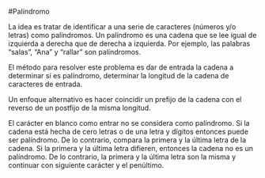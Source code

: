#Palíndromo

La idea es tratar de identificar a una serie de caracteres (números y/o letras) como palíndromos. Un palíndromo es una cadena que se lee igual de izquierda a derecha que de derecha a izquierda. Por ejemplo, las palabras “salas”, “Ana” y “rallar” son palíndromos. 

El método para resolver este problema es dar de entrada la cadena a determinar sí es palíndromo, determinar la longitud de la cadena de caracteres de entrada.

Un enfoque alternativo es hacer coincidir un prefijo de la cadena con el reverso de un postfijo de la misma longitud. 

El carácter en blanco como entrar no se considera como palíndromo.
Si la cadena está hecha de cero letras o de una letra y dígitos entonces puede ser palíndromo.
De lo contrario, compara la primera y la última letra de la cadena.
Si la primera y la última letra difieren, entonces la cadena no es un palíndromo.
De lo contrario, la primera y la última letra son la misma y continuar con siguiente carácter y el penúltimo. 


